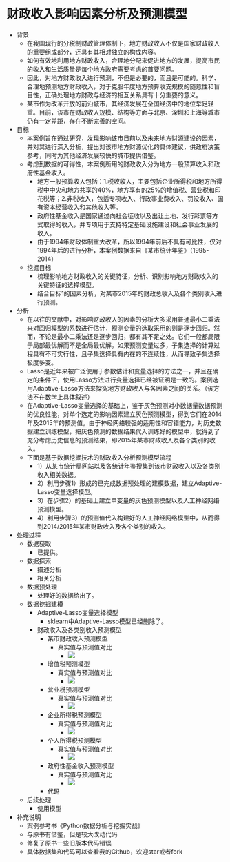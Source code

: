 # 财政收入影响因素分析及预测模型
- 背景
	- 在我国现行的分税制财政管理体制下，地方财政收入不仅是国家财政收入的重要组成部分，还具有其相对独立的构成内容。
	- 如何有效地利用地方财政收入，合理地分配来促进地方的发展，提高市民的收入和生活质量是每个地方政府需要考虑的首要问题。
	- 因此，对地方财政收入进行预测，不但是必要的，而且是可能的。科学、合理地预测地方财政收入，对于克服年度地方预算收支规模的随意性和盲目性，正确处理地方财政与经济的相互关系具有十分重要的意义。
	- 某市作为改革开放的前沿城市，其经济发展在全国经济中的地位举足轻重。目前，该市在财政收入规模、结构等方面与北京、深圳和上海等城市仍有一定差距，存在不断完善的空间。
- 目标
	- 本案例旨在通过研究，发现影响该市目前以及未来地方财源建设的因素，并对其进行深入分析，提出对该市地方财源优化的具体建议，供政府决策参考，同时为其他经济发展较快的城市提供借鉴。
	- 考虑到数据的可得性，本案例所用的财政收入分为地方一般预算收入和政府性基金收入。
		- 地方一般预算收入包括：1.税收收入，主要包括企业所得税和地方所得税中中央和地方共享的40%，地方享有的25%的增值税、营业税和印花税等；2.非税收入，包括专项收入、行政事业费收入、罚没收入、国有资本经营收入和其他收入等。
		- 政府性基金收入是国家通过向社会征收以及出让土地、发行彩票等方式取得的收入，并专项用于支持特定基础设施建设和社会事业发展的收入。
		- 由于1994年财政体制重大改革，所以1994年前后不具有可比性，仅对1994年后的进行分析，本案例数据来自《某市统计年鉴》（1995-2014）
	- 挖掘目标
		- 梳理影响地方财政收入的关键特征，分析、识别影响地方财政收入的关键特征的选择模型。
		- 结合目标1的因素分析，对某市2015年的财政总收入及各个类别收入进行预测。
- 分析
	- 在以往的文献中，对影响财政收入的因素的分析大多采用普通最小二乘法来对回归模型的系数进行估计，预测变量的选取采用的则是逐步回归。然而，不论是最小二乘法还是逐步回归，都有其不足之处。它们一般都局限于局部最优解而不是全局最优解。如果预测变量过多，子集选择的计算过程具有不可实行性，且子集选择具有内在的不连续性，从而导致子集选择极度多变。
	- Lasso是近年来被广泛使用于参数估计和变量选择的方法之一，并且在确定的条件下，使用Lasso方法进行变量选择已经被证明是一致的。案例选用Adaptive-Lasso方法来探究地方财政收入与各因素之间的关系。（该方法不在数学上具体叙述）
	- 在Adaptive-Lasso变量选择的基础上，鉴于灰色预测对小数据量数据预测的优良性能，对单个选定的影响因素建立灰色预测模型，得到它们在2014年及2015年的预测值。由于神经网络较强的适用性和容错能力，对历史数据建立训练模型，把灰色预测的数据结果代入训练好的模型中，就得到了充分考虑历史信息的预测结果，即2015年某市财政收入及各个类别的收入。
	- 下面是基于数据挖掘技术的财政收入分析预测模型流程
		- 1）从某市统计局网站以及各统计年鉴搜集到该市财政收入以及各类别收入相关数据。
		- 2）利用步骤1）形成的已完成数据预处理的建模数据，建立Adaptive-Lasso变量选择模型。
		- 3）在步骤2）的基础上建立单变量的灰色预测模型以及人工神经网络预测模型。
		- 4）利用步骤3）的预测值代入构建好的人工神经网络模型中，从而得到2014/2015年某市财政收入及各个类别的收入。
- 处理过程
	- 数据获取
		- 已提供。
	- 数据探索
		- 描述分析
		- 相关分析
	- 数据预处理
		- 处理好的数据给出了。
	- 数据挖掘建模
		- Adaptive-Lasso变量选择模型
			- sklearn中Adaptive-Lasso模型已经删除了。
		- 财政收入及各类别收入预测模型
			- 某市财政收入预测模型
				- 真实值与预测值对比
					- ![](https://img-blog.csdnimg.cn/20190214194439312.png)
			- 增值税预测模型
				- 真实值与预测值对比
					- ![](https://img-blog.csdnimg.cn/2019021419451646.png)
			- 营业税预测模型
				- 真实值与预测值对比
					- ![](https://img-blog.csdnimg.cn/20190214194541862.png)
			- 企业所得税预测模型
				- 真实值与预测值对比
					- ![](https://img-blog.csdnimg.cn/20190214194617302.png)
			- 个人所得税预测模型
				- 真实值与预测值对比
					- ![](https://img-blog.csdnimg.cn/20190214194642403.png)
			- 政府性基金收入预测模型
				- 真实值与预测值对比
					- ![](https://img-blog.csdnimg.cn/20190214194707549.png)
			- 代码
	- 后续处理
		- 使用模型
- 补充说明
	- 案例参考书《Python数据分析与挖掘实战》
	- 与原书有借鉴，但是较大改动代码
	- 修复了原书一些旧版本代码错误
	- 具体数据集和代码可以查看我的Github，欢迎star或者fork